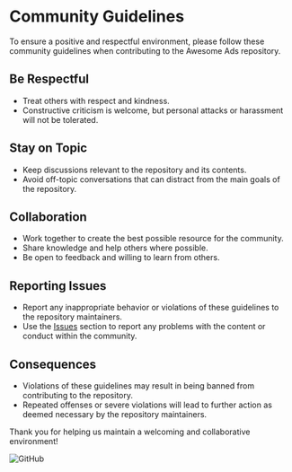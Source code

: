 # Community Guidelines

To ensure a positive and respectful environment, please follow these community guidelines when contributing to the Awesome Ads repository.

## Be Respectful
- Treat others with respect and kindness.
- Constructive criticism is welcome, but personal attacks or harassment will not be tolerated.

## Stay on Topic
- Keep discussions relevant to the repository and its contents.
- Avoid off-topic conversations that can distract from the main goals of the repository.

## Collaboration
- Work together to create the best possible resource for the community.
- Share knowledge and help others where possible.
- Be open to feedback and willing to learn from others.

## Reporting Issues
- Report any inappropriate behavior or violations of these guidelines to the repository maintainers.
- Use the [Issues](https://github.com/TMHSDigital/awesome-ads/issues) section to report any problems with the content or conduct within the community.

## Consequences
- Violations of these guidelines may result in being banned from contributing to the repository.
- Repeated offenses or severe violations will lead to further action as deemed necessary by the repository maintainers.

Thank you for helping us maintain a welcoming and collaborative environment!

![GitHub](https://upload.wikimedia.org/wikipedia/commons/9/91/Octicons-mark-github.svg)
